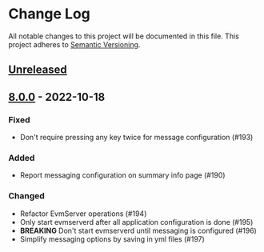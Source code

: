 # Change Log
All notable changes to this project will be documented in this file.
This project adheres to [Semantic Versioning](http://semver.org/).

## [Unreleased]

## [8.0.0] - 2022-10-18
### Fixed
- Don't require pressing any key twice for message configuration (#193)

### Added
- Report messaging configuration on summary info page (#190)

### Changed
- Refactor EvmServer operations (#194)
- Only start evmserverd after all application configuration is done (#195)
- **BREAKING** Don't start evmserverd until messaging is configured (#196)
- Simplify messaging options by saving in yml files (#197)

[Unreleased]: https://github.com/ManageIQ/manageiq-appliance_console/compare/v8.0.0...HEAD
[8.0.0]: https://github.com/ManageIQ/manageiq-appliance_console/compare/v7.1.1..v8.0.0
